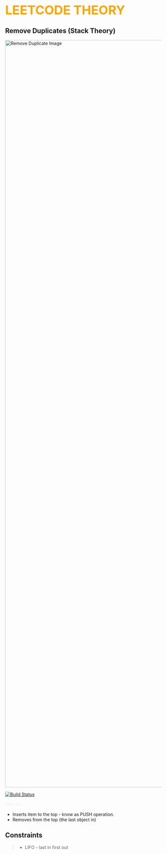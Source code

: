 # <b style="color:orange;font-size:40px;">LEETCODE THEORY</b>
## Remove Duplicates (Stack Theory)

[//]: # ([![N|Solid]&#40;https://www.freecodecamp.org/news/content/images/size/w2000/2020/05/excel-1-1.jpg&#41;]&#40;https://nodesource.com/products/nsolid&#41;)
<img src="https://static.javatpoint.com/ds/images/applications-of-stack-in-data-structure.png" style="width:100vw; height:60vh;" alt="Remove Duplicate Image"/>

[![Build Status](https://travis-ci.org/joemccann/dillinger.svg?branch=master)](https://travis-ci.org/joemccann/dillinger)

<b style="color:whitesmoke;font-size:15px">Stacks
:</b>
- Inserts item to the top - know as PUSH operation.
- Removes from the top (the last object in)
## Constraints
> - LIFO - last in first out


